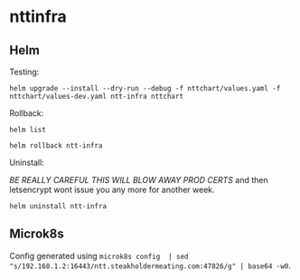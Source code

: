 # nttinfra

## Helm

Testing:

```helm upgrade --install --dry-run --debug -f nttchart/values.yaml -f nttchart/values-dev.yaml ntt-infra nttchart```

Rollback:

```helm list```

```helm rollback ntt-infra```

Uninstall:

*BE REALLY CAREFUL THIS WILL BLOW AWAY PROD CERTS* and then letsencrypt wont issue you any more for another week.

```helm uninstall ntt-infra```

## Microk8s

Config generated using `microk8s config  | sed "s/192.168.1.2:16443/ntt.steakholdermeating.com:47826/g" | base64 -w0`.